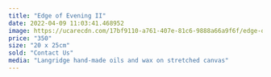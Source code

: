 ```yaml
---
title: "Edge of Evening II"
date: 2022-04-09 11:03:41.468952
image: https://ucarecdn.com/17bf9110-a761-407e-81c6-9888a66a9f6f/edge-of-evening-ii.jpg
price: "350"
size: "20 x 25cm"
sold: "Contact Us"
media: "Langridge hand-made oils and wax on stretched canvas"
---
```



